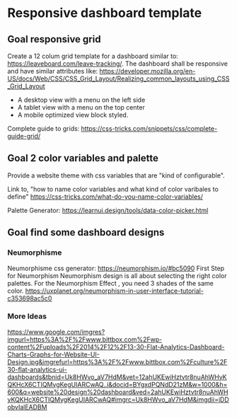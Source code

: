 

# Responsive dashboard template  

## Goal responsive grid 

Create a 12 colum grid template for a dashboard similar to: https://leaveboard.com/leave-tracking/.
The dashboard shall be responsive and have similar attributes like: https://developer.mozilla.org/en-US/docs/Web/CSS/CSS_Grid_Layout/Realizing_common_layouts_using_CSS_Grid_Layout

- A desktop view with a menu on the left side
- A tablet view with a menu on the top center 
- A mobile optimized view block styled. 



Complete guide to grids: https://css-tricks.com/snippets/css/complete-guide-grid/


## Goal 2 color variables and palette

Provide a website theme with  css variables that are "kind of configurable". 

Link to, "how to name color variables and what kind of color varibales to define"
https://css-tricks.com/what-do-you-name-color-variables/

Palette Generator: https://learnui.design/tools/data-color-picker.html




## Goal find some dashboard designs 

### Neumorphisme

Neumorphisme css generator: https://neumorphism.io/#bc5090
First Step for Neumorphism
Neumorphism design is all about selecting the right color palettes. For the Neumorphism Effect , you need 3 shades of the same color.
https://uxplanet.org/neumorphism-in-user-interface-tutorial-c353698ac5c0

### More Ideas
https://www.google.com/imgres?imgurl=https%3A%2F%2Fwww.bittbox.com%2Fwp-content%2Fuploads%2F2014%2F12%2F13-30-Flat-Analytics-Dashboard-Charts-Graphs-for-Website-UI-Design.jpg&imgrefurl=https%3A%2F%2Fwww.bittbox.com%2Fculture%2F30-flat-analytics-ui-dashboards&tbnid=Uk8HWvo_aV7HdM&vet=12ahUKEwiHztvtr8nuAhWHyKQKHcX6CTIQMygKegUIARCwAQ..i&docid=BYgxdPQNdD21zM&w=1000&h=600&q=website%20design%20dashboard&ved=2ahUKEwiHztvtr8nuAhWHyKQKHcX6CTIQMygKegUIARCwAQ#imgrc=Uk8HWvo_aV7HdM&imgdii=jDDobvIalEADBM